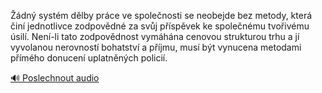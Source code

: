 
Žádný systém dělby práce ve společnosti se neobejde bez metody, která činí jednotlivce zodpovědné za svůj příspěvek ke společnému tvořivému úsilí. Není-li tato zodpovědnost vymáhána cenovou strukturou trhu a jí vyvolanou nerovností bohatství a příjmu, musí být vynucena metodami přímého donucení uplatněných policií.

[🔊 Poslechnout audio](/data/7-paragraphs/audio/chapter_58/para_006-dn-systm-dlby-prce-ve-spolenosti-se-neobejd.mp3)

